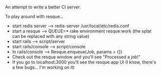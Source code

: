 An attempt to write a better CI server.

To play around with resque...

* start redis server --> redis-server /usr/local/etc/redis.conf
* start a resque --> QUEUE=* rake environment resque:work (the splat can be replaced with any string value)
* start rails --> script/server
* start rails/console --> script/console
* In rails/console --> Resque.enqueue(Job, params = {})
* Check out the resque window and you'll see "Processed a job!"
* If you go to localhost:3000 you'll see the resque app UI (I know, there's a few bugs... I'm working on it)